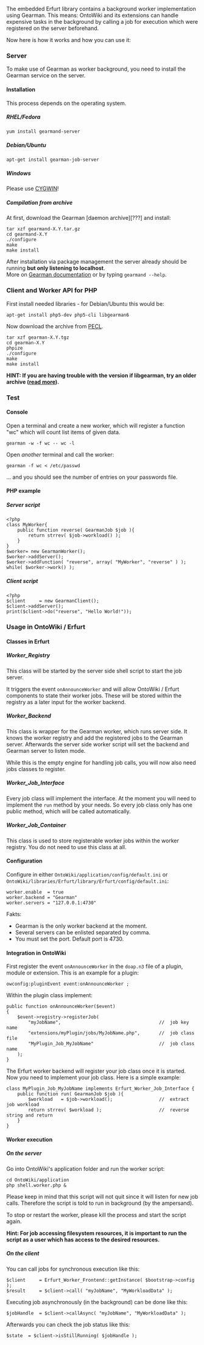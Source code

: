 The embedded Erfurt library contains a background worker implementation using Gearman. This means: OntoWiki and its extensions can handle expensive tasks in the background by calling a job for execution which were registered on the server beforehand.

Now here is how it works and how you can use it:

### Server
To make use of Gearman as worker background, you need to install the Gearman service on the server.

#### Installation
This process depends on the operating system.
##### RHEL/Fedora
	yum install gearmand-server
##### Debian/Ubuntu
	apt-get install gearman-job-server
##### Windows
Please use [CYGWIN][3]!
##### Compilation from archive
At first, download the Gearman [daemon archive][???] and install:

	tar xzf gearmand-X.Y.tar.gz
	cd gearmand-X.Y
	./configure
	make
	make install

After installation via package management the server already should be running <b>but only listening to localhost</b>.<br/>
More on [Gearman documentation][2] or by typing `gearmand --help`.

### Client and Worker API for PHP
First install needed libraries - for Debian/Ubuntu this would be:

	apt-get install php5-dev php5-cli libgearman6

Now download the archive from <a href="http://pecl.php.net/package/gearman">PECL</a>.

	tar xzf gearman-X.Y.tgz
	cd gearman-X.Y
	phpize
	./configure
	make
	make install

**HINT: If you are having trouble with the version if libgearman, try an older archive (<a href="http://serverfault.com/questions/487331/not-able-to-install-gearman-on-ubuntu-12-04">read more</a>).**

### Test
#### Console

Open a terminal and create a new worker, which will register a function "wc" which will count list items of given data.

	gearman -w -f wc -- wc -l

Open _another_ terminal and call the worker:

	gearman -f wc < /etc/passwd

... and you should see the number of entries on your passwords file.

#### PHP example
##### Server script
	<?php
	class MyWorker{
		public function reverse( GearmanJob $job ){
			return strrev( $job->workload() );
		}
	}
	$worker= new GearmanWorker();
	$worker->addServer();
	$worker->addFunction( "reverse", array( "MyWorker", "reverse" ) );
	while( $worker->work() );

##### Client script
	<?php
	$client     = new GearmanClient();
	$client->addServer();
	print($client->do("reverse", "Hello World!"));

### Usage in OntoWiki / Erfurt

#### Classes in Erfurt

##### Worker_Registry
This class will be started by the server side shell script to start the job server.

It triggers the event `onAnnounceWorker` and will allow OntoWiki / Erfurt components to state their worker jobs.
These will be stored within the registry as a later input for the worker backend.

##### Worker_Backend
This class is wrapper for the Gearman worker, which runs server side.
It knows the worker registry and add the registered jobs to the Gearman server.
Afterwards the server side worker script will set the backend and Gearman server to listen mode.

While this is the empty engine for handling job calls, you will now also need jobs classes to register.

##### Worker_Job_Interface
Every job class will implement the interface.
At the moment you will need to implement the `run` method by your needs.
So every job class only has one public method, which will be called automatically.

##### Worker_Job_Container
This class is used to store registerable worker jobs within the worker registry.
You do not need to use this class at all.

#### Configuration
Configure in either `OntoWiki/application/config/default.ini` or `OntoWiki/libraries/Erfurt/library/Erfurt/config/default.ini`:

	worker.enable  = true
	worker.backend = "Gearman"
	worker.servers = "127.0.0.1:4730"

Fakts:
- Gearman is the only worker backend at the moment.
- Several servers can be enlisted separated by comma.
- You must set the port. Default port is 4730.

#### Integration in OntoWiki
First register the event `onAnnounceWorker` in the `doap.n3` file of a plugin, module or extension.
This is an example for a plugin:

	owconfig:pluginEvent event:onAnnounceWorker ;

Within the plugin class implement:

	public function onAnnounceWorker($event)
	{
		$event->registry->registerJob(
			"myJobName",                                    //  job key name
			"extensions/myPlugin/jobs/MyJobName.php",       //  job class file
			"MyPlugin_Job_MyJobName"                        //  job class name
		);
	}

The Erfurt worker backend will register your job class once it is started.<br/>
Now you need to implement your job class. Here is a simple example:

	class MyPlugin_Job_MyJobName implements Erfurt_Worker_Job_Interface {
		public function run( GearmanJob $job ){
			$workload   = $job->workload();                 //  extract job workload
			return strrev( $workload );                     //  reverse string and return
		}
	}
	
#### Worker execution
##### On the server 
Go into OntoWiki's application folder and run the worker script:

	cd OntoWiki/application
	php shell.worker.php &

Please keep in mind that this script will not quit since it will listen for new job calls.
Therefore the script is told to run in background (by the ampersand).

To stop or restart the worker, please kill the process and start the script again.

**Hint: For job accessing filesystem resources, it is important to run the script as a user which has access to the desired resources.**

##### On the client

You can call jobs for synchronous execution like this:

	$client		= Erfurt_Worker_Frontend::getInstance( $bootstrap->config );
	$result		= $client->call( "myJobName", "MyWorkloadData" );

Executing job asynchronously (in the background) can be done like this:

	$jobHandle	= $client->callAsync( "myJobName", "MyWorkloadData" );

Afterwards you can check the job status like this: 

	$state	= $client->isStillRunning( $jobHandle );

[1]: http://gearman.org/
[2]: http://gearman.org/getting_started
[3]: http://www.phpvs.net/2010/11/30/installing-gearman-and-gearmand-on-windows-with-cygwin/